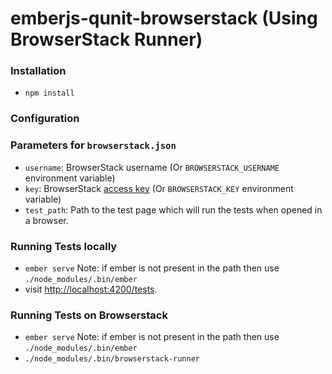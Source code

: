 # emberjs-qunit-browserstack (Using BrowserStack Runner)

### Installation

* `npm install`

### Configuration

### Parameters for `browserstack.json`

 * `username`: BrowserStack username (Or `BROWSERSTACK_USERNAME` environment variable)
 * `key`: BrowserStack [access key](https://www.browserstack.com/accounts/local-testing) (Or `BROWSERSTACK_KEY` environment variable)
 * `test_path`: Path to the test page which will run the tests when opened in a browser.

### Running Tests locally

* `ember serve` Note: if ember is not present in the path then use `./node_modules/.bin/ember`
* visit [http://localhost:4200/tests](http://localhost:4200/tests).

### Running Tests on Browserstack

* `ember serve` Note: if ember is not present in the path then use `./node_modules/.bin/ember`
* `./node_modules/.bin/browserstack-runner`
